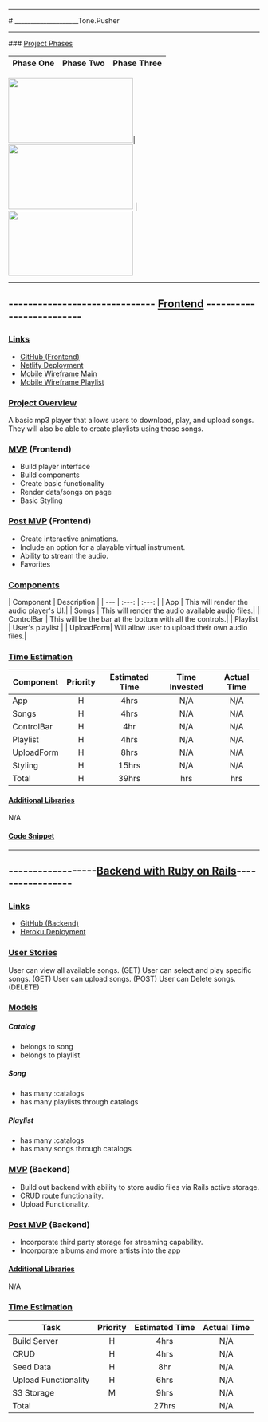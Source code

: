 <hr>
# ____________________Tone.Pusher

<hr>
### <u>Project Phases</u>

| Phase One | Phase Two| Phase Three |
| :---: |  :---: | :---: |

<img src="https://media.giphy.com/media/6utVzLiyU9OuHbd70D/giphy.gif" width="250" height="130">|
<img src="https://media.giphy.com/media/hrRJ41JB2zlgZiYcCw/giphy.gif" width="250" height="130"> |
<img src="https://media.giphy.com/media/ku5EcFe4PNGWA/giphy.gif" width="250" height="130">

<hr>


## ------------------------------ <u>Frontend</u> -------------------------
### <u>Links</u>

- [GitHub (Frontend)](https://github.com/kelstrother/vuezik-capstone-front)
- [Netlify Deployment]()
- [Mobile Wireframe Main](https://res.cloudinary.com/kels-cloud/image/upload/v1614636532/Capstone/Capstone-mobile-song_cdbvn5.jpg)
- [Mobile Wireframe Playlist](https://res.cloudinary.com/kels-cloud/image/upload/v1614636529/Capstone/capstone-mobile-pl_tewnqq.jpg)

### <u>Project Overview</u>

A basic mp3 player that allows users to download, play, and upload songs. They will also be able to create playlists using those songs.

### <u>MVP</u> (Frontend)

- Build player interface
- Build components
- Create basic functionality
- Render data/songs on page
- Basic Styling


### <u>Post MVP</u> (Frontend)

- Create interactive animations.
- Include an option for a playable virtual instrument.
- Ability to stream the audio.
- Favorites

### <u>Components</u>

| Component | Description |
| --- | :---: | :---: |
| App | This will render the audio player's UI.|
| Songs | This will render the audio available audio files.|
| ControlBar | This will be the bar at the bottom with all the controls.|
| Playlist | User's playlist |
| UploadForm| Will allow user to upload their own audio files.|

### <u>Time Estimation</u>

| Component | Priority | Estimated Time | Time Invested | Actual Time |
| --- | :---: |  :---: | :---: | :---: |
| App | H | 4hrs| N/A | N/A |
| Songs | H | 4hrs| N/A | N/A |
| ControlBar | H | 4hr| N/A | N/A |
| Playlist | H | 4hrs| N/A | N/A |
| UploadForm | H | 8hrs| N/A | N/A|
| Styling | H | 15hrs| N/A | N/A|
| Total | H | 39hrs| hrs | hrs |

#### <u>Additional Libraries</u>
N/A

#### <u>Code Snippet</u>

<hr>

## ------------------<u>Backend with Ruby on Rails</u>-----------------


### <u>Links</u>

- [GitHub (Backend)](https://github.com/kelstrother/vuezik_backend)
- [Heroku Deployment]()

### <u>User Stories</u>

User can view all available songs. (GET)
User can select and play specific songs. (GET)
User can upload songs. (POST)
User can Delete songs. (DELETE)

### <u>Models</u>
##### Catalog
- belongs to song
- belongs to playlist
##### Song
- has many :catalogs
- has many playlists through catalogs
##### Playlist
- has many :catalogs
- has many songs through catalogs
### <u>MVP</u> (Backend)

- Build out backend with ability to store audio files via Rails active storage.
- CRUD route functionality.
- Upload Functionality.

### <u>Post MVP</u> (Backend)

- Incorporate third party storage for streaming capability.
- Incorporate albums and more artists into the app

#### <u>Additional Libraries</u>
N/A


### <u>Time Estimation</u>

| Task | Priority | Estimated Time | Actual Time |
| --- | :---: |  :---: | :---: |
| Build Server | H | 4hrs| N/A |
| CRUD | H | 4hrs| N/A |
| Seed Data | H | 8hr| N/A |
| Upload Functionality | H | 6hrs| N/A |
| S3 Storage | M | 9hrs | N/A |
| Total || 27hrs |  N/A |